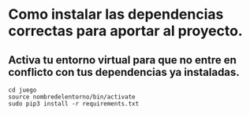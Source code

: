 # Como instalar las dependencias correctas para aportar al proyecto.
## Activa tu entorno virtual para que no entre en conflicto con tus dependencias ya instaladas.

```
cd juego
source nombredelentorno/bin/activate
sudo pip3 install -r requirements.txt
```
